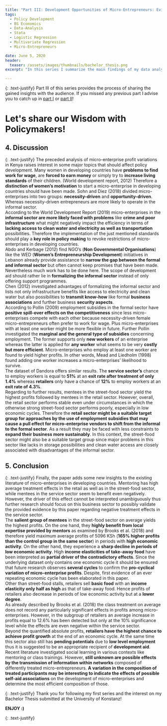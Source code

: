 ```yaml
---
title: "Part III: Development Opportunities of Micro-Entrepreneurs: Evidence from Kenya"
tags:
  - Policy Development
  - BS Economics
  - Data-Analysis
  - Stata
  - Logistic Regression
  - Multivariate Regression
  - Micro-Entrepreneurs

date: June 5, 2020
header:
  teaser: /assets/images/thumbnails/bachelor_thesis.png
excerpt: "In this series I summarize the main findings of my data analysis according micro-entrepreneurs in Kenya"

---
```

{: .text-justify}
Part III of this series provides the process of sharing the gained insights with the audience. If you missed any previous part I advise you to catch up in [part I](https://lhagels.github.io/PART-I-Development-Opportunities-of-Micro-Entrepreneurs-Evidence-from-Kenya/) or [part II](https://lhagels.github.io/Part-II-Development-Opportunities-of-Micro-Entrepreneurs-Evidence-from-Kenya/)!

# Let's share our Wisdom with Policymakers!

## 4. Discussion
{: .text-justify}
The preceded analysis of micro-enterprise profit variations in Kenya raises interest in some major topics that should affect policy development.
Many women in developing countries have **problems to find work for wage**, are **forced to earn money** or simply try to **increase living standards** of their children. (World development report, 2012) Therefore a **distinction of women’s motivation** to start a micro-enterprise in developing countries should have been made. Sohn and Diez (2018) divided micro-enterprises into two groups: **necessity-driven** and **opportunity-driven**. Whereas necessity-driven entrepreneurs are more likely to operate in the informal sector.  
According to the World Development Report (2019) micro-enterprises in the **informal sector are more likely faced with problems** like **crime and poor infrastructure** what might negatively impact the efficiency in terms of **lacking access to clean water and electricity as well as transportation** possibilities. Therefore the implementation of the just mentioned standards should play a **key role in policy making** to revoke restrictions of micro-enterprises in developing countries.  
Abdo and Kerbage (2012) find NGO’s (**Non Governmental Organisations**) like the WED (**Women’s Entrepreneurship Development**) initiatives in Lebanon already provide assistance to **narrow the gap between the formal and informal sector** but often cannot keep promises that have been made. Nevertheless much work has to be done here. The scope of development aid should rather lie in **formalizing the informal sector** instead of only offering support programmes.  
Chen (2012) investigated advantages of formalizing the informal sector and lists not only infrastructure benefits like access to electricity and clean water but also possibilities to **transmit know-how** like formal **business associations** and further business **security aspects**.  
According to Pollin (2009) employment subsidies in the formal sector have **positive spill-over effects on the competitiveness** since less micro-enterprises compete with each other because necessity-driven female micro-entrepreneurs often prefer to work for wage. Plus micro-enterprises with at least one worker might be more flexible in future. Further Pollin investigated the **marginal and the general type of subsidies** concerning employment. The former supports only **new workers** of an enterprise whereas the latter is applied for **any worker** what seems to be very **costly but more efficient**. Micro-enterprises who employ at least one worker are found to yield higher profits. In other words, Mead and Liedholm (1998) found adding one worker increases a micro-enterprises’ likelihood to survive.  
The dataset of Dandora offers similar results. The **service sector’s** chance to employ workers is equal to **51%** at an **exit rate after treatment of only 1.4%** whereas **retailers** only have a chance of **12%** to employ workers at an **exit rate of 4.3%**.  
Regarding to further results, mentees in the street-food sector yield the highest profits followed by mentees in the retail sector. However, overall, the retail sector performs stable even under circumstances in which the otherwise strong street-food sector performs poorly, especially in low economic cycles. Therefore the **retail sector might be a suitable target group for approaches by the use of employment subsidies that may cause a pull effect for micro-enterprise vendors to shift from the informal to the formal sector**. As a result they may be faced with less constraints to **expand their business more sustainably**. In this context, the street-food sector might also be a suitable target group since major problems in this sector like lacks in storage possibilities and clean water access are closely associated with disadvantages of the informal sector.

## 5. Conclusion
{: .text-justify}
Finally, the paper adds some new insights to the existing literature of micro-enterprises in developing countries.
Mentoring has high average treatment effects in the retail as well as in the street-food sector, while mentees in the service sector seem to benefit even negatively. However, the driver of this effect cannot be interpreted unambiguously thus further research should focus on this business sector to possibly validate the provided evidence by this paper regarding negative treatment effects in the service sector.  
The **salient group of mentees** in the street-food sector on average yields the highest profits. On the one hand, they **highly benefit from local expertise provided by mentors** as examined by Brooks et al. (2018) and therefore yield maximum average profits of 5096 KSh (**165% higher profits than the control group in the same sector**) in periods with **high economic activity**. On the other hand, they experience a **sharp decline in periods of low economic activity**. High **income elasticities of take-away food** have been interpreted as **partial driver of the contradictory effects**. Since the underlying dataset only contains one economic cycle it should be ensured that future research observes **several cycles** to confirm the **pro-cyclical variation of micro-enterprise profits**. Despite, first evidence of an ever repeating economic cycle has been elaborated in this paper.  
Other than street-food stalls, retailers sell **basic food** with an **income elasticity only half as high** as that of take-away food. Hence profits of retailers also decrease in periods of low economic activity but at a **lower degree**.  
As already described by Brooks et al. (2018) the class treatment on average does not record any particularly significant effects in profits among micro-enterprises. However, in the subgroup of retailers an average increase in profits equal to 12.6% has been detected but only at the 10% significance level while the effects are even negative within the service sector.  
Beyond the quantified absolute profits, **retailers have the highest chance to achieve profit growth** at the end of an economic cycle. At the same time this sector also still has **pending potentials** due to **low level employment** thus it is suggested to be an appropriate recipient of **development aid**.  
Recent literature investigated social learning in various contexts like mentoring or class trainings. However, **still unknown are possible effects by the transmission of information within networks** composed of differently treated micro-entrepreneurs. **A variation in the composition of treated participants may be interesting to indicate the effects of possible self-aid associations** on the development of micro-enterprises and determine the most efficient composition of those.

{: .text-justify}
Thank you for following my first series and the interest on my Bachelor Thesis submitted at the University of Konstanz!

**ENJOY :)**

{: .text-justify}
